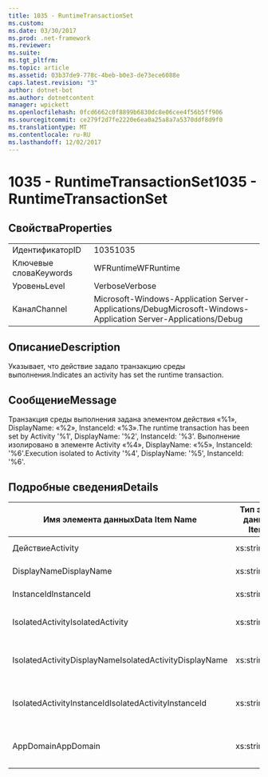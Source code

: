 ```yaml
---
title: 1035 - RuntimeTransactionSet
ms.custom: 
ms.date: 03/30/2017
ms.prod: .net-framework
ms.reviewer: 
ms.suite: 
ms.tgt_pltfrm: 
ms.topic: article
ms.assetid: 03b37de9-778c-4beb-b0e3-de73ece6088e
caps.latest.revision: "3"
author: dotnet-bot
ms.author: dotnetcontent
manager: wpickett
ms.openlocfilehash: 0fcd6662c0f8899b6830dc8e06cee4f56b5ff906
ms.sourcegitcommit: ce279f2d7fe2220e6ea0a25a8a7a5370ddf8d9f0
ms.translationtype: MT
ms.contentlocale: ru-RU
ms.lasthandoff: 12/02/2017
---
```

# <a name="1035---runtimetransactionset"></a><span data-ttu-id="b86bf-102">1035 - RuntimeTransactionSet</span><span class="sxs-lookup"><span data-stu-id="b86bf-102">1035 - RuntimeTransactionSet</span></span>
## <a name="properties"></a><span data-ttu-id="b86bf-103">Свойства</span><span class="sxs-lookup"><span data-stu-id="b86bf-103">Properties</span></span>  
  
|||  
|-|-|  
|<span data-ttu-id="b86bf-104">Идентификатор</span><span class="sxs-lookup"><span data-stu-id="b86bf-104">ID</span></span>|<span data-ttu-id="b86bf-105">1035</span><span class="sxs-lookup"><span data-stu-id="b86bf-105">1035</span></span>|  
|<span data-ttu-id="b86bf-106">Ключевые слова</span><span class="sxs-lookup"><span data-stu-id="b86bf-106">Keywords</span></span>|<span data-ttu-id="b86bf-107">WFRuntime</span><span class="sxs-lookup"><span data-stu-id="b86bf-107">WFRuntime</span></span>|  
|<span data-ttu-id="b86bf-108">Уровень</span><span class="sxs-lookup"><span data-stu-id="b86bf-108">Level</span></span>|<span data-ttu-id="b86bf-109">Verbose</span><span class="sxs-lookup"><span data-stu-id="b86bf-109">Verbose</span></span>|  
|<span data-ttu-id="b86bf-110">Канал</span><span class="sxs-lookup"><span data-stu-id="b86bf-110">Channel</span></span>|<span data-ttu-id="b86bf-111">Microsoft-Windows-Application Server-Applications/Debug</span><span class="sxs-lookup"><span data-stu-id="b86bf-111">Microsoft-Windows-Application Server-Applications/Debug</span></span>|  
  
## <a name="description"></a><span data-ttu-id="b86bf-112">Описание</span><span class="sxs-lookup"><span data-stu-id="b86bf-112">Description</span></span>  
 <span data-ttu-id="b86bf-113">Указывает, что действие задало транзакцию среды выполнения.</span><span class="sxs-lookup"><span data-stu-id="b86bf-113">Indicates an activity has set the runtime transaction.</span></span>  
  
## <a name="message"></a><span data-ttu-id="b86bf-114">Сообщение</span><span class="sxs-lookup"><span data-stu-id="b86bf-114">Message</span></span>  
 <span data-ttu-id="b86bf-115">Транзакция среды выполнения задана элементом действия «%1», DisplayName: «%2», InstanceId: «%3».</span><span class="sxs-lookup"><span data-stu-id="b86bf-115">The runtime transaction has been set by Activity '%1', DisplayName: '%2', InstanceId: '%3'.</span></span>  <span data-ttu-id="b86bf-116">Выполнение изолировано в элементе Activity «%4», DisplayName: «%5», InstanceId: '%6'.</span><span class="sxs-lookup"><span data-stu-id="b86bf-116">Execution isolated to Activity '%4', DisplayName: '%5', InstanceId: '%6'.</span></span>  
  
## <a name="details"></a><span data-ttu-id="b86bf-117">Подробные сведения</span><span class="sxs-lookup"><span data-stu-id="b86bf-117">Details</span></span>  
  
|<span data-ttu-id="b86bf-118">Имя элемента данных</span><span class="sxs-lookup"><span data-stu-id="b86bf-118">Data Item Name</span></span>|<span data-ttu-id="b86bf-119">Тип элемента данных</span><span class="sxs-lookup"><span data-stu-id="b86bf-119">Data Item Type</span></span>|<span data-ttu-id="b86bf-120">Описание</span><span class="sxs-lookup"><span data-stu-id="b86bf-120">Description</span></span>|  
|--------------------|--------------------|-----------------|  
|<span data-ttu-id="b86bf-121">Действие</span><span class="sxs-lookup"><span data-stu-id="b86bf-121">Activity</span></span>|<span data-ttu-id="b86bf-122">xs:string</span><span class="sxs-lookup"><span data-stu-id="b86bf-122">xs:string</span></span>|<span data-ttu-id="b86bf-123">Имя типа действия.</span><span class="sxs-lookup"><span data-stu-id="b86bf-123">The type name of the activity.</span></span>|  
|<span data-ttu-id="b86bf-124">DisplayName</span><span class="sxs-lookup"><span data-stu-id="b86bf-124">DisplayName</span></span>|<span data-ttu-id="b86bf-125">xs:string</span><span class="sxs-lookup"><span data-stu-id="b86bf-125">xs:string</span></span>|<span data-ttu-id="b86bf-126">Отображаемое имя действия.</span><span class="sxs-lookup"><span data-stu-id="b86bf-126">The display name of the activity.</span></span>|  
|<span data-ttu-id="b86bf-127">InstanceId</span><span class="sxs-lookup"><span data-stu-id="b86bf-127">InstanceId</span></span>|<span data-ttu-id="b86bf-128">xs:string</span><span class="sxs-lookup"><span data-stu-id="b86bf-128">xs:string</span></span>|<span data-ttu-id="b86bf-129">Идентификатор экземпляра действия.</span><span class="sxs-lookup"><span data-stu-id="b86bf-129">The instance id of the activity.</span></span>|  
|<span data-ttu-id="b86bf-130">IsolatedActivity</span><span class="sxs-lookup"><span data-stu-id="b86bf-130">IsolatedActivity</span></span>|<span data-ttu-id="b86bf-131">xs:string</span><span class="sxs-lookup"><span data-stu-id="b86bf-131">xs:string</span></span>|<span data-ttu-id="b86bf-132">Имя типа для действия, в котором изолирована транзакция.</span><span class="sxs-lookup"><span data-stu-id="b86bf-132">The type name of the activity that the transaction is isolated to.</span></span>|  
|<span data-ttu-id="b86bf-133">IsolatedActivityDisplayName</span><span class="sxs-lookup"><span data-stu-id="b86bf-133">IsolatedActivityDisplayName</span></span>|<span data-ttu-id="b86bf-134">xs:string</span><span class="sxs-lookup"><span data-stu-id="b86bf-134">xs:string</span></span>|<span data-ttu-id="b86bf-135">Имя отображаемого имени действия, в котором изолирована транзакция.</span><span class="sxs-lookup"><span data-stu-id="b86bf-135">The display name of the activity that the transaction is isolated to.</span></span>|  
|<span data-ttu-id="b86bf-136">IsolatedActivityInstanceId</span><span class="sxs-lookup"><span data-stu-id="b86bf-136">IsolatedActivityInstanceId</span></span>|<span data-ttu-id="b86bf-137">xs:string</span><span class="sxs-lookup"><span data-stu-id="b86bf-137">xs:string</span></span>|<span data-ttu-id="b86bf-138">Идентификатор экземпляра действия, в котором изолирована транзакция.</span><span class="sxs-lookup"><span data-stu-id="b86bf-138">The instance id of the activity that the transaction is isolated to.</span></span>|  
|<span data-ttu-id="b86bf-139">AppDomain</span><span class="sxs-lookup"><span data-stu-id="b86bf-139">AppDomain</span></span>|<span data-ttu-id="b86bf-140">xs:string</span><span class="sxs-lookup"><span data-stu-id="b86bf-140">xs:string</span></span>|<span data-ttu-id="b86bf-141">Строка, возвращаемая AppDomain.CurrentDomain.FriendlyName.</span><span class="sxs-lookup"><span data-stu-id="b86bf-141">The string returned by AppDomain.CurrentDomain.FriendlyName.</span></span>|
